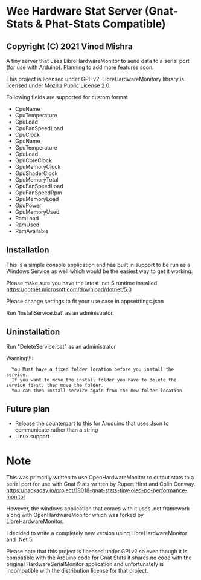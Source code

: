 
# Wee Hardware Stat Server (Gnat-Stats & Phat-Stats Compatible)
Copyright (C) 2021  Vinod Mishra
-----------------------------------
A tiny server that uses LibreHardwareMonitor to send data to a serial port (for use with Arduino). Planning to add more features soon.

This project is licensed under GPL v2.
LibreHardwareMonitory library is licensed under Mozilla Public License 2.0.


Following fields are supported for custom format
- CpuName
- CpuTemperature
- CpuLoad
- CpuFanSpeedLoad
- CpuClock
- GpuName
- GpuTemperature
- GpuLoad
- GpuCoreClock
- GpuMemoryClock
- GpuShaderClock
- GpuMemoryTotal
- GpuFanSpeedLoad
- GpuFanSpeedRpm
- GpuMemoryLoad
- GpuPower
- GpuMemoryUsed
- RamLoad
- RamUsed
- RamAvailable


## Installation
This is a simple console application and has built in support to be run as a Windows Service as well which would be the easiest way to get it working.

Please make sure you have the latest .net 5 runtime installed https://dotnet.microsoft.com/download/dotnet/5.0

Please change settings to fit your use case in appsetttings.json

Run 'InstallService.bat' as an administrator.


## Uninstallation
Run "DeleteService.bat" as an administrator

Warning!!!:
 
      You Must have a fixed folder location before you install the service. 
      If you want to move the install folder you have to delete the service first, then move the folder.
      You can then install service again from the new folder location.

## Future plan
- Release the counterpart to this for Aruduino that uses Json to communicate rather than a string
- Linux support 

#  Note
This was primarily written to use OpenHardwareMonitor to output stats to a serial port for use with Gnat Stats written by Rupert Hirst and Colin Conway.
https://hackaday.io/project/19018-gnat-stats-tiny-oled-pc-performance-monitor

However, the windows application that comes with it uses .net framework along with  OpenHardwareMonitor which was forked by LibreHardwareMonitor.

I decided to write a completely new version using LibreHardwareMonitor and .Net 5.

Please note that this project is licensed under GPLv2 so even though it is compatible with the Arduino code for Gnat Stats it shares no code with the original HardwareSerialMonitor application and unfortunately is incompatible with the distribution license for that project.
